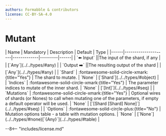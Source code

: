 ```yaml
---
authors: Formabble & contributors
license: CC-BY-SA-4.0
---
```



# Mutant

<div class="sh-parameters" markdown="1">
| Name | Mandatory | Description | Default | Type |
|------|---------------------|-------------|---------|------|
| `⬅️ Input` ||The input of the shard, if any | | [`Any`](../../types/#any) |
| `Output ➡️` ||The resulting output of the shard | | [`Any`](../../types/#any) |
| `Shard` | :fontawesome-solid-circle-xmark:{title="Yes"}  | The shard to mutate. | `None` | [`Shard`](../../types/#object) |
| `Indices` | :fontawesome-solid-circle-xmark:{title="Yes"}  | The parameter indices to mutate of the inner shard. | `None` | [`[Int]`](../../types/#seq) |
| `Mutations` | :fontawesome-solid-circle-xmark:{title="Yes"}  | Optional wires of shards (or Nones) to call when mutating one of the parameters, if empty a default operator will be used. | `None` | [`[Shard [Shard] None]`](../../types/#seq) |
| `Options` | :fontawesome-solid-circle-plus:{title="No"}  | Mutation options table - a table with mutation options. | `None` | [`None`](../../types/#none)[`{Any}`](../../types/#table) |

</div>



--8<-- "includes/license.md"

